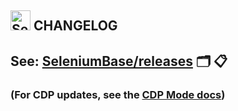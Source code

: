 <h2><img src="https://seleniumbase.github.io/img/logo6.png" title="SeleniumBase" width="32" /> CHANGELOG</h2>

## See: [SeleniumBase/releases](https://github.com/seleniumbase/SeleniumBase/releases) 🗂️ 📋

### (For CDP updates, see the [CDP Mode docs](https://github.com/seleniumbase/SeleniumBase/blob/master/examples/cdp_mode/ReadMe.md))
